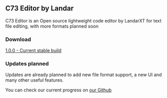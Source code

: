 ## C73 Editor by Landar
C73 Editor is an Open source lightweight code editor by LandarXT for text file editing, with more formats planned soon

### Download

[1.0.0 - Current stable build](https://github.com/LandarXT/C73Editor/releases/download/1.0/C73.zip)


### Updates planned
Updates are already planned to add new file format support, a new UI and many other useful features.

You can check our current progress on [our Github](https://github.com/LandarXT/C73Editor/)




